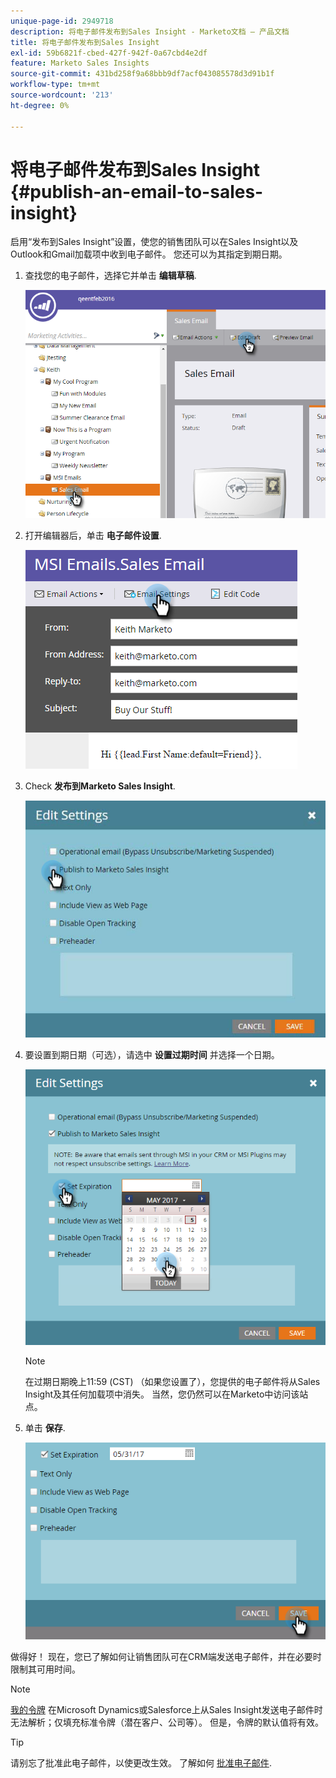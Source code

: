 ```yaml
---
unique-page-id: 2949718
description: 将电子邮件发布到Sales Insight - Marketo文档 — 产品文档
title: 将电子邮件发布到Sales Insight
exl-id: 59b6821f-cbed-427f-942f-0a67cbd4e2df
feature: Marketo Sales Insights
source-git-commit: 431bd258f9a68bbb9df7acf043085578d3d91b1f
workflow-type: tm+mt
source-wordcount: '213'
ht-degree: 0%

---
```


# 将电子邮件发布到Sales Insight {#publish-an-email-to-sales-insight}

启用“发布到Sales Insight”设置，使您的销售团队可以在Sales Insight以及Outlook和Gmail加载项中收到电子邮件。 您还可以为其指定到期日期。

1. 查找您的电子邮件，选择它并单击 **编辑草稿**.

   ![](assets/one.png)

1. 打开编辑器后，单击 **电子邮件设置**.

   ![](assets/two.png)

1. Check **发布到Marketo Sales Insight**.

   ![](assets/three.png)

1. 要设置到期日期（可选），请选中 **设置过期时间** 并选择一个日期。

   ![](assets/four.png)

   >[!NOTE]
   >
   >在过期日期晚上11:59 (CST) （如果您设置了），您提供的电子邮件将从Sales Insight及其任何加载项中消失。 当然，您仍然可以在Marketo中访问该站点。

1. 单击 **保存**.

   ![](assets/five.png)

做得好！ 现在，您已了解如何让销售团队可在CRM端发送电子邮件，并在必要时限制其可用时间。

>[!NOTE]
>
>[我的令牌](/help/marketo/product-docs/core-marketo-concepts/programs/tokens/understanding-my-tokens-in-a-program.md) 在Microsoft Dynamics或Salesforce上从Sales Insight发送电子邮件时无法解析；仅填充标准令牌（潜在客户、公司等）。 但是，令牌的默认值将有效。

>[!TIP]
>
>请别忘了批准此电子邮件，以使更改生效。 了解如何 [批准电子邮件](/help/marketo/product-docs/email-marketing/general/creating-an-email/approve-an-email.md).
